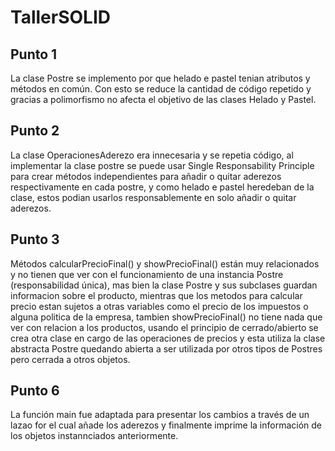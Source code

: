 # TallerSOLID
## Punto 1
La clase Postre se implemento por que helado e pastel tenian atributos y métodos en común. Con esto se reduce la cantidad de código repetido y gracias a polimorfismo no afecta el objetivo de las clases Helado y Pastel. 
## Punto 2
La clase OperacionesAderezo era innecesaria y se repetia código, al implementar la clase postre se puede usar Single Responsability Principle para crear métodos independientes para añadir o quitar aderezos respectivamente en cada postre, y como helado e pastel heredeban de la clase, estos podian usarlos responsablemente en solo añadir o quitar aderezos.
## Punto 3
Métodos calcularPrecioFinal() y  showPrecioFinal() están muy relacionados y no tienen que ver con el funcionamiento de una instancia Postre (responsabilidad única), mas bien la clase Postre y sus subclases guardan informacion sobre el producto, mientras que los metodos para calcular precio estan sujetos a otras variables como el precio de los impuestos o alguna politica de la empresa, tambien showPrecioFinal() no tiene nada que ver con relacion a los productos, usando el principio de cerrado/abierto se crea otra clase en cargo de las operaciones de precios y esta utiliza la clase abstracta Postre quedando abierta a ser utilizada por otros tipos de Postres pero cerrada a otros objetos.



## Punto 6
La función main fue adaptada para presentar los cambios a través de un lazao for el cual añade los aderezos y finalmente imprime la información de los objetos instannciados anteriormente.
